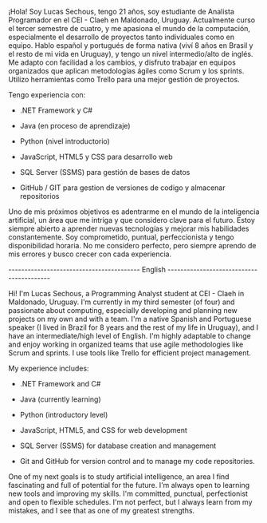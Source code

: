 ¡Hola! Soy Lucas Sechous, tengo 21 años, soy estudiante de Analista Programador en el CEI - Claeh en Maldonado, Uruguay. Actualmente curso el tercer semestre de cuatro, y me apasiona el mundo de la computación, especialmente el desarrollo de proyectos tanto individuales como en equipo.
Hablo español y portugués de forma nativa (viví 8 años en Brasil y el resto de mi vida en Uruguay), y tengo un nivel intermedio/alto de inglés. Me adapto con facilidad a los cambios, y disfruto trabajar en equipos organizados que aplican metodologías ágiles como Scrum y los sprints. Utilizo herramientas como Trello para una mejor gestión de proyectos.

Tengo experiencia con:

  - .NET Framework y C#
  
  - Java (en proceso de aprendizaje)
  
  - Python (nivel introductorio)
  
  - JavaScript, HTML5 y CSS para desarrollo web
  
  - SQL Server (SSMS) para gestión de bases de datos

  - GitHub / GIT para gestion de versiones de codigo y almacenar repositorios

Uno de mis próximos objetivos es adentrarme en el mundo de la inteligencia artificial, un área que me intriga y que considero clave para el futuro. Estoy siempre abierto a aprender nuevas tecnologías y mejorar mis habilidades constantemente.
Soy comprometido, puntual, perfeccionista y tengo disponibilidad horaria. No me considero perfecto, pero siempre aprendo de mis errores y busco crecer con cada experiencia.

----------------------------------------- English -----------------------------------------

Hi! I'm Lucas Sechous, a Programming Analyst student at CEI - Claeh in Maldonado, Uruguay. I'm currently in my third semester (of four) and passionate about computing, especially developing and planning new projects on my own and with a team.
I'm a native Spanish and Portuguese speaker (I lived in Brazil for 8 years and the rest of my life in Uruguay), and I have an intermediate/high level of English. I'm highly adaptable to change and enjoy working in organized teams that use agile methodologies like Scrum and sprints. I use tools like Trello for efficient project management.

My experience includes:

  - .NET Framework and C#
  
  - Java (currently learning)
  
  - Python (introductory level)
  
  - JavaScript, HTML5, and CSS for web development
  
  - SQL Server (SSMS) for database creation and management

  - Git and GitHub for version control and to manage my code repositories.

One of my next goals is to study artificial intelligence, an area I find fascinating and full of potential for the future. I'm always open to learning new tools and improving my skills.
I'm committed, punctual, perfectionist and open to flexible schedules. I'm not perfect, but I always learn from my mistakes, and I see that as one of my greatest strengths.

